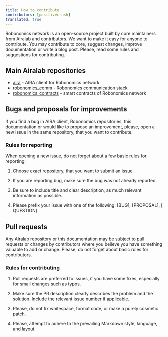 ```yaml
---
title: How to contribute
contributors: [positivecrash]
translated: true
---
```


Robonomics network is an open-source project built by core maintainers from Airalab and contributors. We want to make it easy for anyone to contribute. You may contribute to core, suggest changes, improve documentation or write a blog post. Please, read some rules and suggestions for contributing.

## Main Airalab repositories 

- [aira](https://github.com/airalab/aira) - AIRA client for Robonomics network. 
- [robonomics_comm](https://github.com/airalab/robonomics_comm) - Robonomics communication stack
- [robonomics_contracts](https://github.com/airalab/robonomics_contracts) - smart contracts of Robonomics network

## Bugs and proposals for improvements

If you find a bug in AIRA client, Robonomics repositories, this documentation or would like to propose an improvement, please, open a new issue in the same repository, that you want to contribute.

### Rules for reporting

When opening a new issue, do not forget about a few basic rules for reporting:

1. Choose exact repository, that you want to submit an issue.

2. If you are reporting bug, make sure the bug was not already reported.

3. Be sure to include title and clear description, as much relevant information as possible.

4. Please prefix your issue with one of the following: [BUG], [PROPOSAL], [ QUESTION].


## Pull requests

Any Airalab repository or this documentation may be subject to pull requests or changes by contributors where you believe you have something valuable to add or change. Please, do not forget about basic rules for contributors.

### Rules for contributing

1. Pull requests are preferred to issues, if you have some fixes, especially for small changes such as typos.

2. Make sure the PR description clearly describes the problem and the solution. Include the relevant issue number if applicable.

3. Please, do not fix whitespace, format code, or make a purely cosmetic patch.

4. Please, attempt to adhere to the prevailing Markdown style, language, and layout.


